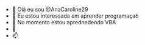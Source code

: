 - 👋 Olá eu sou @AnaCaroline29
- 👀 Eu estou interessada em aprender programaçaõ
- 🌱 No momento estou aprednedendo VBA
- 💞️ 
- 📫 

<!---
AnaCaroline29/AnaCaroline29 is a ✨ special ✨ repository because its `README.md` (this file) appears on your GitHub profile.
You can click the Preview link to take a look at your changes.
--->
